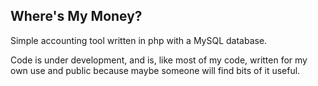 ## Where's My Money?

Simple accounting tool written in php with a MySQL database.

Code is under development, and is, like most of my code, written for my own use and public because maybe someone will find bits of it useful.
